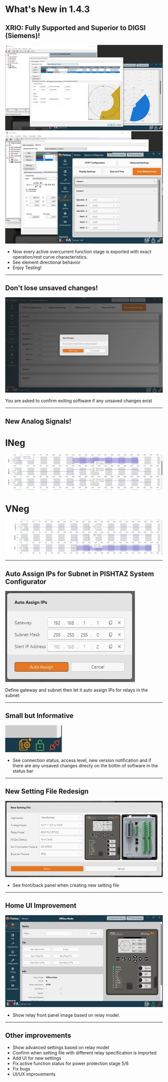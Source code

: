 # What's New in 1.4.3

## XRIO: Fully Supported and Superior to DIGSI (Siemens)!

![XRIO: Fully Supported and Superior to Siemens](../../images/release-notes/v1.4.3/xrio.jpg)
![XRIO: Fully Supported and Superior to Siemens](../../images/release-notes/v1.4.3/xrio-2.jpg)

- Now every active overcurrent function stage is exported with exact operation/rest curve characteristics. 
- See element directional behavior 
- Enjoy Testing! 

---

## Don't lose unsaved changes!

![Don't lose unsaved changes](../../images/release-notes/v1.4.3/dont_close.jpg)

You are asked to confirm exiting software if any unsaved changes exist 

---

## New Analog Signals!

# INeg
![INeg](../../images/release-notes/v1.4.3/ineg.jpg)

# VNeg
![VNeg](../../images/release-notes/v1.4.3/vneg.jpg)

---

## Auto Assign IPs for Subnet in PISHTAZ System Configurator

![Auto Assign IPs](../../images/release-notes/v1.4.3/auto_assign.jpg)

Define gateway and subnet then let it auto assign IPs for relays in the subnet  

---

## Small but Informative

![Small but Informative](../../images/release-notes/v1.4.3/status_bar.jpg)

- See connection status, access level, new version notification and if there are any unsaved changes directy on the bottm of software in the status bar   

---

## New Setting File Redesign

![New Setting File Redesign](../../images/release-notes/v1.4.3/new_setting_file.jpg)

- See front/back panel when creating new setting file    

---


## Home UI Improvement

![Home UI Improvement](../../images/release-notes/v1.4.3/home.jpg)

- Show relay front panel image based on relay model.     

---


## Other improvements
- Show advanced settings based on relay model
- Confirm when setting file with different relay specification is imported
- Add UI for new settings
- Fix active function status for power protection stage 5/6 
- Fix bugs 
- UI/UX improvements
